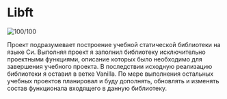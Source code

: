 # Libft

![100/100](https://lh3.googleusercontent.com/uLv5zqLY82iRaQM7BiwCr37GHLJ_CKgcW6rXsq7NVmDM_gbc_j43n5dnOoOdOyzEqmK_kVF4vWs "result")

Проект подразумевает построение учебной статической библиотеки на языке Си. Выполняя проект я заполнил библиотеку исключительно проектными функциями, описание которых было необходимо для завершения учебного проекта. В последствии исходную реализацию библиотеки я оставил в ветке Vanilla. По мере выполнения остальных учебных проектов планировал и буду дополнять, обновлять и изменять состав функционала входящего в данную библиотеку.  
